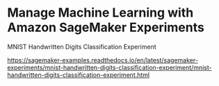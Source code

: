 # Manage Machine Learning with Amazon SageMaker Experiments



MNIST Handwritten Digits Classification Experiment

https://sagemaker-examples.readthedocs.io/en/latest/sagemaker-experiments/mnist-handwritten-digits-classification-experiment/mnist-handwritten-digits-classification-experiment.html






